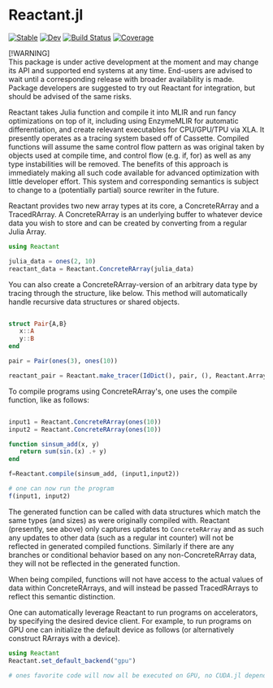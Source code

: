 # Reactant.jl

[![Stable](https://img.shields.io/badge/docs-stable-blue.svg)](https://enzymead.github.io/Reactant.jl/stable)
[![Dev](https://img.shields.io/badge/docs-dev-blue.svg)](https://enzymead.github.io/Reactant.jl/dev)
[![Build Status](https://github.com/EnzymeAD/Reactant.jl/workflows/CI/badge.svg)](https://github.com/EnzymeAD/Reactant.jl/actions)
[![Coverage](https://codecov.io/gh/EnzymeAD/Reactant.jl/branch/master/graph/badge.svg)](https://codecov.io/gh/EnzymeAD/Reactant.jl)

[!WARNING]  
This package is under active development at the moment and may change its API and supported end systems at any time. End-users are advised to wait until a corresponding release with broader availability is made. Package developers are suggested to try out Reactant for integration, but should be advised of the same risks.

Reactant takes Julia function and compile it into MLIR and run fancy optimizations on top of it, including using EnzymeMLIR for automatic differentiation, and create relevant executables for CPU/GPU/TPU via XLA. It presently operates as a tracing system based off of Cassette. Compiled functions will assume the same control flow pattern as was original taken by objects used at compile time, and control flow (e.g. if, for) as well as any type instabilities will be removed. The benefits of this approach is immediately making all such code available for advanced optimization with little developer effort. This system and corresponding semantics is subject to change to a (potentially partial) source rewriter in the future.

Reactant provides two new array types at its core, a ConcreteRArray and a TracedRArray. A ConcreteRArray is an underlying buffer to whatever device data you wish to store and can be created by converting from a regular Julia Array.

```julia
using Reactant

julia_data = ones(2, 10)
reactant_data = Reactant.ConcreteRArray(julia_data)
```

You can also create a ConcreteRArray-version of an arbitrary data type by tracing through the structure, like below. This method will automatically handle recursive data structures or shared objects.

```julia

struct Pair{A,B}
   x::A
   y::B
end

pair = Pair(ones(3), ones(10))

reactant_pair = Reactant.make_tracer(IdDict(), pair, (), Reactant.ArrayToConcrete, nothing)
``` 

To compile programs using ConcreteRArray's, one uses the compile function, like as follows:

```julia

input1 = Reactant.ConcreteRArray(ones(10))
input2 = Reactant.ConcreteRArray(ones(10))

function sinsum_add(x, y)
   return sum(sin.(x) .+ y)
end

f=Reactant.compile(sinsum_add, (input1,input2))

# one can now run the program
f(input1, input2)
```

The generated function can be called with data structures which match the same types (and sizes) as were originally compiled with. Reactant (presently, see above) only captures updates to `ConcreteRArray` and as such any updates to other data (such as a regular int counter) will not be reflected in generated compiled functions. Similarly if there are any branches or conditional behavior based on any non-ConcreteRArray data, they will not be reflected in the generated function.

When being compiled, functions will not have access to the actual values of data within ConcreteRArrays, and will instead be passed TracedRArrays to reflect this semantic distinction.

One can automatically leverage Reactant to run programs on accelerators, by specifying the desired device client. For example, to run programs on GPU one can initialize the default device as follows (or alternatively construct RArrays with a device).

```julia
using Reactant
Reactant.set_default_backend("gpu")

# ones favorite code will now all be executed on GPU, no CUDA.jl dependency even required!
```

